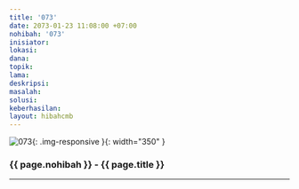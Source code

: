 ```yaml
---
title: '073'
date: 2073-01-23 11:08:00 +07:00
nohibah: '073'
inisiator: 
lokasi: 
dana: 
topik: 
lama: 
deskripsi: 
masalah: 
solusi: 
keberhasilan: 
layout: hibahcmb
---
```


![073](/static/img/hibahcmb/073.png){: .img-responsive }{: width="350" }

### {{ page.nohibah }} - {{ page.title }}

---
